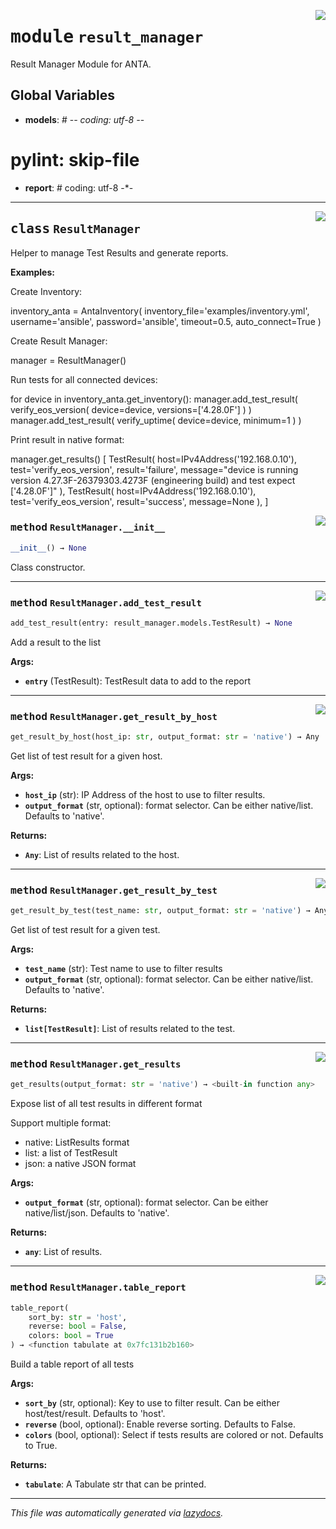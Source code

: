 <!-- markdownlint-disable -->

<a href="../../anta/result_manager/__init__.py#L0"><img align="right" style="float:right;" src="https://img.shields.io/badge/-source-cccccc?style=flat-square"></a>

# <kbd>module</kbd> `result_manager`
Result Manager Module for ANTA. 

**Global Variables**
---------------
- **models**: # -*- coding: utf-8 -*-
# pylint: skip-file

- **report**: # coding: utf-8 -*-



---

<a href="../../anta/result_manager/__init__.py#L17"><img align="right" style="float:right;" src="https://img.shields.io/badge/-source-cccccc?style=flat-square"></a>

## <kbd>class</kbd> `ResultManager`
Helper to manage Test Results and generate reports. 



**Examples:**
 

 Create Inventory: 

 inventory_anta = AntaInventory(  inventory_file='examples/inventory.yml',  username='ansible',  password='ansible',  timeout=0.5,  auto_connect=True  ) 

 Create Result Manager: 

 manager = ResultManager() 

 Run tests for all connected devices: 

 for device in inventory_anta.get_inventory():  manager.add_test_result(  verify_eos_version(  device=device, versions=['4.28.0F']  )  )  manager.add_test_result(  verify_uptime(  device=device, minimum=1  )  ) 

 Print result in native format: 

 manager.get_results()  [  TestResult(  host=IPv4Address('192.168.0.10'),  test='verify_eos_version',  result='failure',  message="device is running version 4.27.3F-26379303.4273F (engineering build) and test expect ['4.28.0F']"  ),  TestResult(  host=IPv4Address('192.168.0.10'),  test='verify_eos_version',  result='success',  message=None  ),  ] 

<a href="../../anta/result_manager/__init__.py#L70"><img align="right" style="float:right;" src="https://img.shields.io/badge/-source-cccccc?style=flat-square"></a>

### <kbd>method</kbd> `ResultManager.__init__`

```python
__init__() → None
```

Class constructor. 




---

<a href="../../anta/result_manager/__init__.py#L74"><img align="right" style="float:right;" src="https://img.shields.io/badge/-source-cccccc?style=flat-square"></a>

### <kbd>method</kbd> `ResultManager.add_test_result`

```python
add_test_result(entry: result_manager.models.TestResult) → None
```

Add a result to the list 



**Args:**
 
 - <b>`entry`</b> (TestResult):  TestResult data to add to the report 

---

<a href="../../anta/result_manager/__init__.py#L127"><img align="right" style="float:right;" src="https://img.shields.io/badge/-source-cccccc?style=flat-square"></a>

### <kbd>method</kbd> `ResultManager.get_result_by_host`

```python
get_result_by_host(host_ip: str, output_format: str = 'native') → Any
```

Get list of test result for a given host. 



**Args:**
 
 - <b>`host_ip`</b> (str):  IP Address of the host to use to filter results. 
 - <b>`output_format`</b> (str, optional):  format selector. Can be either native/list. Defaults to 'native'. 



**Returns:**
 
 - <b>`Any`</b>:  List of results related to the host. 

---

<a href="../../anta/result_manager/__init__.py#L106"><img align="right" style="float:right;" src="https://img.shields.io/badge/-source-cccccc?style=flat-square"></a>

### <kbd>method</kbd> `ResultManager.get_result_by_test`

```python
get_result_by_test(test_name: str, output_format: str = 'native') → Any
```

Get list of test result for a given test. 



**Args:**
 
 - <b>`test_name`</b> (str):  Test name to use to filter results 
 - <b>`output_format`</b> (str, optional):  format selector. Can be either native/list. Defaults to 'native'. 



**Returns:**
 
 - <b>`list[TestResult]`</b>:  List of results related to the test. 

---

<a href="../../anta/result_manager/__init__.py#L82"><img align="right" style="float:right;" src="https://img.shields.io/badge/-source-cccccc?style=flat-square"></a>

### <kbd>method</kbd> `ResultManager.get_results`

```python
get_results(output_format: str = 'native') → <built-in function any>
```

Expose list of all test results in different format 

Support multiple format: 
- native: ListResults format 
- list: a list of TestResult 
- json: a native JSON format 



**Args:**
 
 - <b>`output_format`</b> (str, optional):  format selector. Can be either native/list/json. Defaults to 'native'. 



**Returns:**
 
 - <b>`any`</b>:  List of results. 

---

<a href="../../anta/result_manager/__init__.py#L147"><img align="right" style="float:right;" src="https://img.shields.io/badge/-source-cccccc?style=flat-square"></a>

### <kbd>method</kbd> `ResultManager.table_report`

```python
table_report(
    sort_by: str = 'host',
    reverse: bool = False,
    colors: bool = True
) → <function tabulate at 0x7fc131b2b160>
```

Build a table report of all tests 



**Args:**
 
 - <b>`sort_by`</b> (str, optional):  Key to use to filter result. Can be either host/test/result. Defaults to 'host'. 
 - <b>`reverse`</b> (bool, optional):  Enable reverse sorting. Defaults to False. 
 - <b>`colors`</b> (bool, optional):  Select if tests results are colored or not. Defaults to True. 



**Returns:**
 
 - <b>`tabulate`</b>:  A Tabulate str that can be printed. 




---

_This file was automatically generated via [lazydocs](https://github.com/ml-tooling/lazydocs)._
